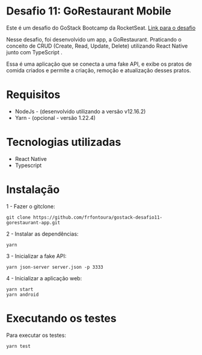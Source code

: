 # Desafio 11: GoRestaurant Mobile

Este é um desafio do GoStack Bootcamp da RocketSeat. [Link para o desafio](https://github.com/Rocketseat/bootcamp-gostack-desafios/tree/master/desafio-react-native-delivery)

Nesse desafio, foi desenvolvido um app, a GoRestaurant. Praticando o conceito de CRUD (Create, Read, Update, Delete) utilizando React Native junto com TypeScript .

Essa é uma aplicação que se conecta a uma fake API, e exibe os pratos de comida criados e permite a criação, remoção e atualização desses pratos.

# Requisitos

* NodeJs - (desenvolvido utilizando a versão v12.16.2)
* Yarn - (opcional - versão 1.22.4)

# Tecnologias utilizadas

* React Native
* Typescript

# Instalação

1 - Fazer o gitclone:

```
git clone https://github.com/frfontoura/gostack-desafio11-gorestaurant-app.git
```

2 - Instalar as dependências:
```
yarn
```

3 - Inicializar a fake API:
```
yarn json-server server.json -p 3333
```

4 - Inicializar a aplicação web:
```
yarn start
yarn android
```


# Executando os testes

Para executar os testes:
```
yarn test
```